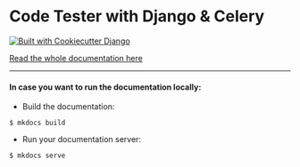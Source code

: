 # Code Tester with Django & Celery

[![Built with Cookiecutter Django](https://img.shields.io/badge/built%20with-Cookiecutter%20Django-ff69b4.svg)](https://github.com/pydanny/cookiecutter-django/)


[Read the whole documentation here](docs/index.md)

***

#### In case you want to run the documentation locally:


-   Build the documentation:

<!-- -->
    $ mkdocs build

-   Run your documentation server:

<!-- -->
    $ mkdocs serve
